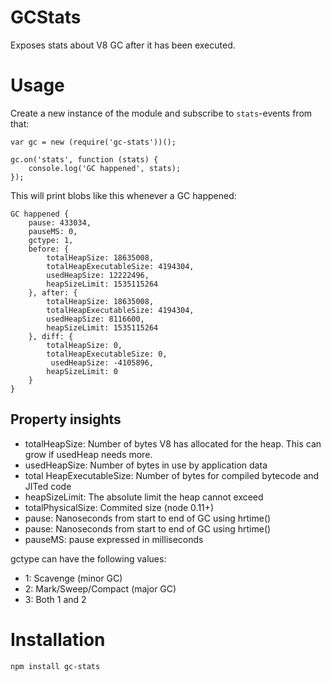 # GCStats

Exposes stats about V8 GC after it has been executed.

# Usage

Create a new instance of the module and subscribe to `stats`-events from that:

    var gc = new (require('gc-stats'))();

    gc.on('stats', function (stats) {
        console.log('GC happened', stats);
    });

This will print blobs like this whenever a GC happened:

    GC happened {
        pause: 433034,
        pauseMS: 0,
        gctype: 1,
        before: {
            totalHeapSize: 18635008,
            totalHeapExecutableSize: 4194304,
            usedHeapSize: 12222496,
            heapSizeLimit: 1535115264
        }, after: {
            totalHeapSize: 18635008,
            totalHeapExecutableSize: 4194304,
            usedHeapSize: 8116600,
            heapSizeLimit: 1535115264
        }, diff: {
            totalHeapSize: 0,
            totalHeapExecutableSize: 0,
             usedHeapSize: -4105896,
            heapSizeLimit: 0
        }
    }

## Property insights
* totalHeapSize: Number of bytes V8 has allocated for the heap. This can grow if usedHeap needs more.
* usedHeapSize: Number of bytes in use by application data
* total HeapExecutableSize: Number of bytes for compiled bytecode and JITed code
* heapSizeLimit: The absolute limit the heap cannot exceed
* totalPhysicalSize: Commited size (node 0.11+)
* pause: Nanoseconds from start to end of GC using hrtime()
* pause: Nanoseconds from start to end of GC using hrtime()
* pauseMS: pause expressed in milliseconds

gctype can have the following values:
* 1: Scavenge (minor GC)
* 2: Mark/Sweep/Compact (major GC)
* 3: Both 1 and 2

# Installation

    npm install gc-stats
